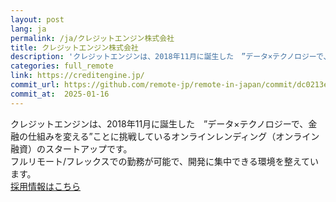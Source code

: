 ```yaml
---
layout: post
lang: ja
permalink: /ja/クレジットエンジン株式会社
title: クレジットエンジン株式会社
description: 'クレジットエンジンは、2018年11月に誕生した　”データ×テクノロジーで、金融の仕組みを変える”ことに挑戦しているオンラインレンディング（オンライン融資）のスタートアップです。 フルリモート/フレックスでの勤務が可能で、開発に集中できる環境を整えています。 採用情報はこちら'
categories: full_remote
link: https://creditengine.jp/
commit_url: https://github.com/remote-jp/remote-in-japan/commit/dc0213e5d3bf547e1dd7b4da3b612a689016ef3e
commit_at:  2025-01-16
---
```


<p>クレジットエンジンは、2018年11月に誕生した　”データ×テクノロジーで、金融の仕組みを変える”ことに挑戦しているオンラインレンディング（オンライン融資）のスタートアップです。<br />フルリモート/フレックスでの勤務が可能で、開発に集中できる環境を整えています。<br /><a href="https://www.wantedly.com/companies/creditengine/projects">採用情報はこちら</a></p>
